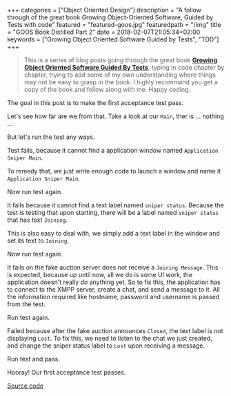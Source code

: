 +++
categories = ["Object Oriented Design"]
description = "A follow through of the great book Growing Object-Oriented Software, Guided by Tests with code"
featured = "featured-goos.jpg"
featuredpath = "/img"
title = "GOOS Book Distilled Part 2"
date = 2018-02-07T21:05:34+02:00
keywords = ["Growing Object Oriented Software Guided by Tests", "TDD"]
+++

>This is a series of blog posts going through the great book [**Growing Object Oriented Software Guided By Tests**](https://www.amazon.com/Growing-Object-Oriented-Software-Guided-Tests/dp/0321503627), typing in code chapter by chapter, trying to add some of my own understanding where things may not be easy to grasp in the book. I highly recommand you get a copy of the book and follow along with me. Happy coding.

The goal in this post is to make the first acceptance test pass.

Let's see how far are we from that. Take a look at our `Main`, ther is ... nothing ...

But let's run the test any ways.

Test fails, because it cannot find a application window named `Application Sniper Main`.

To remedy that, we just write enough code to launch a window and name it `Application Sniper Main`.

Now run test again.

It fails because it cannot find a text label named `sniper status`. Because the test is testing that upon starting, there will be a label named `sniper status` that has text `Joining`.

This is also easy to deal with, we simply add a text label in the window and set its text to `Joining`.

Now run test again.

It fails on the fake auction server does not receive a `Joining Message`. This is expected, because up until now, all we do is some UI work, the application doesn't really *do* anything yet. So to fix this, the application has to connect to the XMPP server, create a chat, and send a message to it. All the information required like hostname, password and username is passed from the test.

Run test again.

Failed because after the fake auction announces `Closed`, the text label is not displaying `Lost`. To fix this, we need to listen to the chat we just created, and change the sniper status label to `Lost` upon receiving a message.

Run test and pass.

Hooray! Our first acceptance test passes.

[Source code](https://github.com/lvguowei/GOOS/commit/a581159c66504259ee11b1cfe84cbda5bdae1baa)
